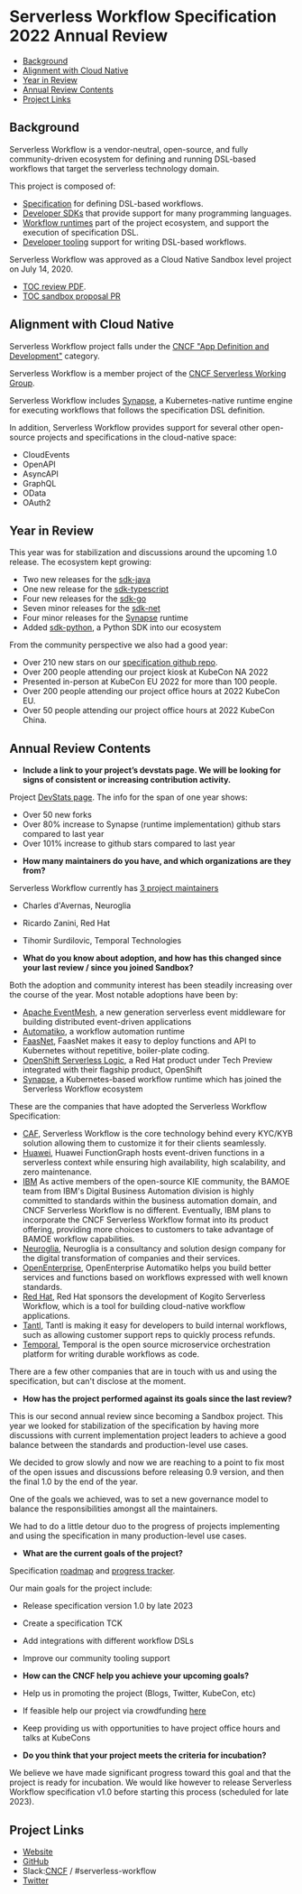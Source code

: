# Serverless Workflow Specification 2022 Annual Review

- [Background](#background)
- [Alignment with Cloud Native](#alignment-with-cloud-native)
- [Year in Review](#year-in-review)
- [Annual Review Contents](#annual-review-contents)
- [Project Links](#project-links)

## Background

Serverless Workflow is a vendor-neutral, open-source, and fully community-driven ecosystem 
for defining and running DSL-based workflows that target the serverless technology domain.

This project is composed of:

* [Specification](https://github.com/serverlessworkflow/specification/blob/main/specification.md) for defining DSL-based workflows.
* [Developer SDKs](https://github.com/serverlessworkflow/specification#sdks) that provide support for many programming languages.
* [Workflow runtimes](https://github.com/serverlessworkflow/specification#runtime) part of the project ecosystem, and support the execution of specification DSL.
* [Developer tooling](https://github.com/serverlessworkflow/specification#Tooling) support for writing DSL-based workflows.

Serverless Workflow was approved as a Cloud Native Sandbox level project on July 14, 2020.

* [TOC review PDF](https://github.com/serverlessworkflow/specification/blob/main/community/presentations/2020-4-15-toc-pres.pdf).
* [TOC sandbox proposal PR](https://github.com/cncf/toc/pull/376)

## Alignment with Cloud Native

Serverless Workflow project falls under the [CNCF "App Definition and Development"](https://landscape.cncf.io/card-mode?category=app-definition-and-development&grouping=category) category.

Serverless Workflow is a member project of the [CNCF Serverless Working Group](https://github.com/cncf/wg-serverless).

Serverless Workflow includes [Synapse](https://github.com/serverlessworkflow/synapse), a Kubernetes-native runtime engine for executing workflows that follows the specification DSL definition.

In addition, Serverless Workflow provides support for several other open-source projects and specifications in the cloud-native
space:

* CloudEvents
* OpenAPI
* AsyncAPI
* GraphQL
* OData
* OAuth2

## Year in Review

This year was for stabilization and discussions around the upcoming 1.0 release. The ecosystem kept growing:

* Two new releases for the [sdk-java](https://github.com/serverlessworkflow/sdk-java/releases)
* One new release for the [sdk-typescript](https://github.com/serverlessworkflow/sdk-typescript/releases)
* Four new releases for the [sdk-go](https://github.com/serverlessworkflow/sdk-typescript/releases)
* Seven minor releases for the [sdk-net](https://github.com/serverlessworkflow/sdk-net/tags)
* Four minor releases for the [Synapse](https://github.com/serverlessworkflow/synapse/releases) runtime
* Added [sdk-python](https://github.com/serverlessworkflow/sdk-python), a Python SDK into our ecosystem

From the community perspective we also had a good year:

<!-- I couldn't get this number for Twitter 
* Over 100 new followers on our [twitter channel](https://twitter.com/CNCFWorkflow).
-->
* Over 210 new stars on our [specification github repo](https://github.com/serverlessworkflow/specification).
* Over 200 people attending our project kiosk at KubeCon NA 2022
* Presented in-person at KubeCon EU 2022 for more than 100 people.
* Over 200 people attending our project office hours at 2022 KubeCon EU.
* Over 50 people attending our project office hours at 2022 KubeCon China.

## Annual Review Contents

- **Include a link to your project’s devstats page. We will be looking for signs of consistent or increasing contribution activity.**

Project [DevStats page](https://serverlessworkflow.devstats.cncf.io).
The info for the span of one year shows:

* Over 50 new forks
* Over 80% increase to Synapse (runtime implementation) github stars compared to last year
* Over 101% increase to github stars compared to last year

- **How many maintainers do you have, and which organizations are they from?**

Serverless Workflow currently has [3 project maintainers](https://github.com/serverlessworkflow/specification/blob/main/MAINTAINERS.md)

<!-- Alphabetical order -->
- Charles d'Avernas, Neuroglia
- Ricardo Zanini, Red Hat
- Tihomir Surdilovic, Temporal Technologies

- **What do you know about adoption, and how has this changed since your last review / since you joined Sandbox?**  

Both the adoption and community interest has been steadily increasing over the course of the year.
Most notable adoptions have been by:

<!-- Alphabetical order -->
- [Apache EventMesh](https://eventmesh.apache.org/), a new generation serverless event middleware for building distributed event-driven applications
- [Automatiko](https://automatiko.io/), a workflow automation runtime
- [FaasNet](https://github.com/simpleidserver/FaasNet), FaasNet makes it easy to deploy functions and API to Kubernetes without repetitive, boiler-plate coding.
- [OpenShift Serverless Logic](https://developers.redhat.com/articles/2022/08/15/how-openshift-serverless-logic-evolved-improve-workflows), a Red Hat product under Tech Preview integrated with their flagship product, OpenShift
- [Synapse](https://github.com/serverlessworkflow/synapse), a Kubernetes-based workflow runtime which has joined the Serverless Workflow ecosystem

These are the companies that have adopted the Serverless Workflow Specification:

<!-- Alphabetical order -->
- [CAF](https://caf.io), Serverless Workflow is the core technology behind every KYC/KYB solution allowing them to customize it for their clients seamlessly.
- [Huawei](https://www.huaweicloud.com/intl/en-us/product/functiongraph.html), Huawei FunctionGraph hosts event-driven functions in a serverless context while ensuring high availability, high scalability, and zero maintenance.
- [IBM](https://www.ibm.com/) As active members of the open-source KIE community, the BAMOE team from IBM's Digital Business Automation division is highly committed to standards within the business automation domain, and CNCF Serverless Workflow is no different. Eventually, IBM plans to incorporate the CNCF Serverless Workflow format into its product offering, providing more choices to customers to take advantage of BAMOE workflow capabilities.
- [Neuroglia](https://neuroglia.io/), Neuroglia is a consultancy and solution design company for the digital transformation of companies and their services.
- [OpenEnterprise](https://automatiko.io/), OpenEnterprise Automatiko helps you build better services and functions based on workflows expressed with well known standards.
- [Red Hat](https://redhat.com/), Red Hat sponsors the development of Kogito Serverless Workflow, which is a tool for building cloud-native workflow applications.
- [Tantl](https://www.tantl.com/), Tantl is making it easy for developers to build internal workflows, such as allowing customer support reps to quickly process refunds.
- [Temporal](https://temporal.io/), Temporal is the open source microservice orchestration platform for writing durable workflows as code.

There are a few other companies that are in touch with us and using the specification, but can't disclose at the moment.

- **How has the project performed against its goals since the last review?**

This is our second annual review since becoming a Sandbox project.
This year we looked for stabilization of the specification by having more
discussions with current implementation project leaders to achieve a good
balance between the standards and production-level use cases.

We decided to grow slowly and now we are reaching to a point to fix most of
the open issues and discussions before releasing 0.9 version, and then the final
1.0 by the end of the year.

One of the goals we achieved, was to set a new governance model to balance the
responsibilities amongst all the maintainers.

We had to do a little detour duo to the progress of projects implementing and using
the specification in many production-level use cases.

- **What are the current goals of the project?**

Specification [roadmap](https://github.com/serverlessworkflow/specification/tree/main/roadmap) and [progress tracker](https://github.com/orgs/serverlessworkflow/projects/1/views/2).

Our main goals for the project include:

- Release specification version 1.0 by late 2023
- Create a specification TCK
- Add integrations with different workflow DSLs
- Improve our community tooling support

- **How can the CNCF help you achieve your upcoming goals?**

- Help us in promoting the project (Blogs, Twitter, KubeCon, etc)
- If feasible help our project via crowdfunding [here](https://crowdfunding.lfx.linuxfoundation.org/projects/serverless-workflow)
- Keep providing us with opportunities to have project office hours and talks at KubeCons

- **Do you think that your project meets the criteria for incubation?**

We believe we have made significant progress toward this goal and that the project is ready for incubation.
We would like however to release Serverless Workflow specification v1.0 before starting this process
(scheduled for late 2023).

## Project Links

* [Website](https://serverlessworkflow.io/)
* [GitHub](https://github.com/serverlessworkflow)
* Slack:[CNCF](http://slack.cncf.io) / #serverless-workflow
* [Twitter](https://twitter.com/CNCFWorkflow)
